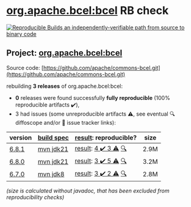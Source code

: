 [org.apache.bcel:bcel](https://central.sonatype.com/artifact/org.apache.bcel/bcel/versions) RB check
=======

[![Reproducible Builds](https://reproducible-builds.org/images/logos/rb.svg) an independently-verifiable path from source to binary code](https://reproducible-builds.org/)

## Project: [org.apache.bcel:bcel](https://central.sonatype.com/artifact/org.apache.bcel/bcel/versions)

Source code: [https://github.com/apache/commons-bcel.git](https://github.com/apache/commons-bcel.git)

rebuilding **3 releases** of org.apache.bcel:bcel:
- **0** releases were found successfully **fully reproducible** (100% reproducible artifacts :heavy_check_mark:),
- 3 had issues (some unreproducible artifacts :warning:, see eventual :mag: diffoscope and/or :memo: issue tracker links):

| version | [build spec](/BUILDSPEC.md) | [result](https://reproducible-builds.org/docs/jvm/): reproducible? | size |
| -- | --------- | ------ | -- |
| [6.8.1](https://central.sonatype.com/artifact/org.apache.bcel/bcel/6.8.1/pom) | [mvn jdk21](bcel-6.8.1.buildspec) | [result](bcel-6.8.1.buildinfo): [4 :heavy_check_mark:  3 :warning:](bcel-6.8.1.buildcompare) [:mag:](bcel-6.8.1.diffoscope) | 2.9M |
| [6.8.0](https://central.sonatype.com/artifact/org.apache.bcel/bcel/6.8.0/pom) | [mvn jdk21](bcel-6.8.0.buildspec) | [result](bcel-6.8.0.buildinfo): [3 :heavy_check_mark:  5 :warning:](bcel-6.8.0.buildcompare) [:mag:](bcel-6.8.0.diffoscope) | 3.2M |
| [6.7.0](https://central.sonatype.com/artifact/org.apache.bcel/bcel/6.7.0/pom) | [mvn jdk8](bcel-6.7.0.buildspec) | [result](bcel-6.7.0.buildinfo): [3 :heavy_check_mark:  2 :warning:](bcel-6.7.0.buildcompare) [:mag:](bcel-6.7.0.diffoscope) | 2.8M |

<i>(size is calculated without javadoc, that has been excluded from reproducibility checks)</i>
